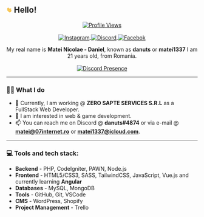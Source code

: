 ## <img src="https://raw.githubusercontent.com/ABSphreak/ABSphreak/master/gifs/Hi.gif" width="15" height="15"> Hello!

<p align="center">
  <a href="https://komarev.com/ghpvc/?username=matei1337&color=blue&style=for-the-badge" target="_blank" rel="nofollow">
    <img src="https://komarev.com/ghpvc/?username=matei1337&color=blue&style=for-the-badge" alt="Profile Views" align="center">
  </a>
  <br />
</p>
<p align="center">
  <a href="https://www.instagram.com/mateidaniel14/" target="_blank">
    <img src="https://i.imgur.com/ZrXj1Qh.png" alt="Instagram" width="32" align="center">
  </a>
  <a href="https://discord.com/users/373910168670306304" target="_blank" rel="nofollow">
    <img src="https://i.imgur.com/cstwXyP.png" alt="Discord" width="32" align="center">
  </a>
  <a href="https://www.facebook.com/danut1402/" target="_blank" rel="nofollow">
    <img src="https://i.imgur.com/4A7maHh.png" alt="Facebok" width="32" align="center">
  </a>
</p>

<p align="center">My real name is <b>Matei Nicolae - Daniel</b>, known as <b>danuts</b> or <b>matei1337</b> I am 21 years old, from Romania.</p>

<p align="center">
   <a href="https://discord.com/users/373910168670306304" target="_blank" rel="nofollow">
      <img src="https://lanyard-profile-readme.vercel.app/api/373910168670306304?idle" alt="Discord Presence" align="center">
   </a>
</p>

---

### 🧑‍💻 What I do

- 💼 Currently, I am working @ **ZERO SAPTE SERVICES S.R.L** as a FullStack Web Developer.
- 👀 I am interested in web & game development.
- 📫 You can reach me on Discord @ **danuts#4874** or via e-mail @ **matei@07internet.ro** or **matei1337@icloud.com**.

---

### 💻 Tools and tech stack:

* **Backend** - PHP, CodeIgniter, PAWN, Node.js
* **Frontend** - HTML5/CSS3, SASS, TailwindCSS, JavaScript, Vue.js and currently learning **Angular**
* **Databases** - MySQL, MongoDB
* **Tools** - GitHub, Git, VSCode
* **CMS** - WordPress, Shopify
* **Project Management** - Trello
